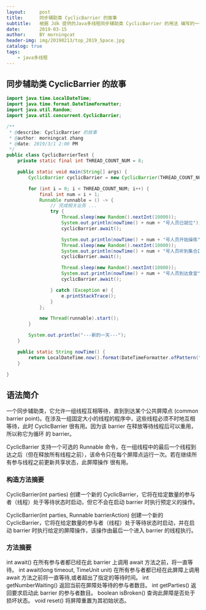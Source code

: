 ```yaml
---
layout:     post
title:      同步辅助类 CyclicBarrier 的故事
subtitle:   根据 Jdk 提供的Java多线程同步辅助类 CyclicBarrier 的用法 编写的一个小场景，小故事
date:       2019-03-15
author:     BY morningcat
header-img: img/20190213/top_2019_Space.jpg
catalog: true
tags:
    - java多线程
---
```

## 同步辅助类 CyclicBarrier 的故事

```java
import java.time.LocalDateTime;
import java.time.format.DateTimeFormatter;
import java.util.Random;
import java.util.concurrent.CyclicBarrier;

/**
 * @describe: CyclicBarrier 的故事
 * @author: morningcat.zhang
 * @date: 2019/3/1 2:00 PM
 */
public class CyclicBarrierTest {
    private static final int THREAD_COUNT_NUM = 8;

    public static void main(String[] args) {
        CyclicBarrier cyclicBarrier = new CyclicBarrier(THREAD_COUNT_NUM, () -> System.out.println(nowTime() + "---集合点---"));

        for (int i = 0; i < THREAD_COUNT_NUM; i++) {
            final int num = i + 1;
            Runnable runnable = () -> {
                // 完成相关业务 ...
                try {
                    Thread.sleep(new Random().nextInt(10000));
                    System.out.println(nowTime() + num + "号人员已就位");
                    cyclicBarrier.await();

                    System.out.println(nowTime() + num + "号人员开始操练");
                    Thread.sleep(new Random().nextInt(10000));
                    System.out.println(nowTime() + num + "号人员听到集合口哨立即跑来集合点");
                    cyclicBarrier.await();

                    Thread.sleep(new Random().nextInt(10000));
                    System.out.println(nowTime() + num + "号人员到达食堂");
                    cyclicBarrier.await();

                } catch (Exception e) {
                    e.printStackTrace();
                }
            };

            new Thread(runnable).start();
        }

        System.out.println("---新的一天---");
    }

    public static String nowTime() {
        return LocalDateTime.now().format(DateTimeFormatter.ofPattern("[YYYY-MM-dd HH:mm:ss.SSS] --- "));
    }

}

```

## 语法简介

一个同步辅助类，它允许一组线程互相等待，直到到达某个公共屏障点 (common barrier point)。在涉及一组固定大小的线程的程序中，这些线程必须不时地互相等待，此时 CyclicBarrier 很有用。因为该 barrier 在释放等待线程后可以重用，所以称它为循环 的 barrier。

CyclicBarrier 支持一个可选的 Runnable 命令，在一组线程中的最后一个线程到达之后（但在释放所有线程之前），该命令只在每个屏障点运行一次。若在继续所有参与线程之前更新共享状态，此屏障操作 很有用。

### 构造方法摘要
CyclicBarrier(int parties) 
          创建一个新的 CyclicBarrier，它将在给定数量的参与者（线程）处于等待状态时启动，但它不会在启动 barrier 时执行预定义的操作。
          
CyclicBarrier(int parties, Runnable barrierAction) 
          创建一个新的 CyclicBarrier，它将在给定数量的参与者（线程）处于等待状态时启动，并在启动 barrier 时执行给定的屏障操作，该操作由最后一个进入 barrier 的线程执行。
 
### 方法摘要
 int	await() 
          在所有参与者都已经在此 barrier 上调用 await 方法之前，将一直等待。
 int	await(long timeout, TimeUnit unit) 
          在所有参与者都已经在此屏障上调用 await 方法之前将一直等待,或者超出了指定的等待时间。
 int	getNumberWaiting() 
          返回当前在屏障处等待的参与者数目。
 int	getParties() 
          返回要求启动此 barrier 的参与者数目。
 boolean	isBroken() 
          查询此屏障是否处于损坏状态。
 void	reset() 
          将屏障重置为其初始状态。
 